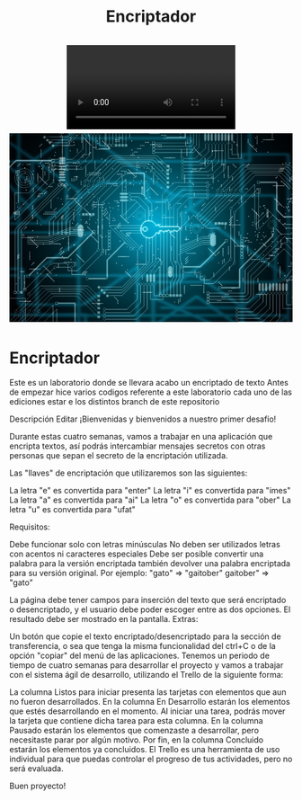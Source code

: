 <div align="center">
  <h1 align="center">
    Encriptador
    <br />
    <br />
    <a href="https://github.com/humberto2311/Encriptador/blob/struture_if/README.md">
      
<video  src="img/Green Line Branch Organic Nature Logo.mp4" controls>
  <!-- Aquí irán las fuentes de video y el texto alternativo -->
</video>
      <img src="img/encriptar_1.jpg" alt="Docusaurus">

</a>
  </h1>
</div>

# Encriptador

Este es un laboratorio donde se llevara acabo un encriptado de texto
Antes de empezar hice varios codigos referente a este laboratorio cada uno de las ediciones estar e los distintos branch de este repositorio

Descripción
Editar
¡Bienvenidas y bienvenidos a nuestro primer desafío!

Durante estas cuatro semanas, vamos a trabajar en una aplicación que encripta textos, así podrás intercambiar mensajes secretos con otras personas que sepan el secreto de la encriptación utilizada.

Las "llaves" de encriptación que utilizaremos son las siguientes:

La letra "e" es convertida para "enter"
La letra "i" es convertida para "imes"
La letra "a" es convertida para "ai"
La letra "o" es convertida para "ober"
La letra "u" es convertida para "ufat"

Requisitos:

Debe funcionar solo con letras minúsculas
No deben ser utilizados letras con acentos ni caracteres especiales
Debe ser posible convertir una palabra para la versión encriptada también devolver una palabra encriptada para su versión original.
Por ejemplo:
"gato" => "gaitober"
gaitober" => "gato"

La página debe tener campos para
inserción del texto que será encriptado o desencriptado, y el usuario debe poder escoger entre as dos opciones.
El resultado debe ser mostrado en la pantalla.
Extras:

Un botón que copie el texto encriptado/desencriptado para la sección de transferencia, o sea que tenga la misma funcionalidad del ctrl+C o de la opción "copiar" del menú de las aplicaciones.
Tenemos un periodo de tiempo de cuatro semanas para desarrollar el proyecto y vamos a trabajar con el sistema ágil de desarrollo, utilizando el Trello de la siguiente forma:

La columna Listos para iniciar presenta las tarjetas con elementos que aun no fueron desarrollados.
En la columna En Desarrollo estarán los elementos que estés desarrollando en el momento. Al iniciar una tarea, podrás mover la tarjeta que contiene dicha tarea para esta columna.
En la columna Pausado estarán los elementos que comenzaste a desarrollar, pero necesitaste parar por algún motivo.
Por fin, en la columna Concluido estarán los elementos ya concluidos.
El Trello es una herramienta de uso individual para que puedas controlar el progreso de tus actividades, pero no será evaluada.

Buen proyecto!

